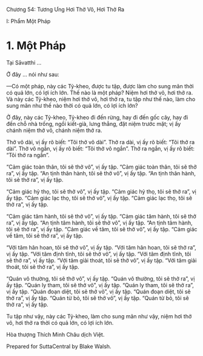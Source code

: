  

Chương 54: Tương Ưng Hơi Thở Vô, Hơi Thở Ra

I: Phẩm Một Pháp

# 1\. Một Pháp

Tại Sāvatthi …

Ở đây … nói như sau:

—Có một pháp, này các Tỷ-kheo, được tu tập, được làm cho sung mãn thời có quả lớn, có lợi ích lớn. Thế nào là một pháp? Niệm hơi thở vô, hơi thở ra. Và này các Tỷ-kheo, niệm hơi thở vô, hơi thở ra, tu tập như thế nào, làm cho sung mãn như thế nào thời có quả lớn, có lợi ích lớn?

Ở đây, này các Tỷ-kheo, Tỷ-kheo đi đến rừng, hay đi đến gốc cây, hay đi đến chỗ nhà trống, ngồi kiết-già, lưng thẳng, đặt niệm trước mặt; vị ấy chánh niệm thở vô, chánh niệm thở ra.

Thở vô dài, vị ấy rõ biết: “Tôi thở vô dài”. Thở ra dài, vị ấy rõ biết: “Tôi thở ra dài”. Thở vô ngắn, vị ấy rõ biết: “Tôi thở vô ngắn”. Thở ra ngắn, vị ấy rõ biết: “Tôi thở ra ngắn”.

“Cảm giác toàn thân, tôi sẽ thở vô”, vị ấy tập. “Cảm giác toàn thân, tôi sẽ thở ra”, vị ấy tập. “An tịnh thân hành, tôi sẽ thở vô”, vị ấy tập. “An tịnh thân hành, tôi sẽ thở ra”, vị ấy tập.

“Cảm giác hỷ thọ, tôi sẽ thở vô”, vị ấy tập. “Cảm giác hỷ thọ, tôi sẽ thở ra”, vị ấy tập. “Cảm giác lạc thọ, tôi sẽ thở vô”, vị ấy tập. “Cảm giác lạc thọ, tôi sẽ thở ra”, vị ấy tập.

“Cảm giác tâm hành, tôi sẽ thở vô”, vị ấy tập. “Cảm giác tâm hành, tôi sẽ thở ra”, vị ấy tập. “An tịnh tâm hành, tôi sẽ thở vô”, vị ấy tập. “An tịnh tâm hành, tôi sẽ thở ra”, vị ấy tập. “Cảm giác về tâm, tôi sẽ thở vô”, vị ấy tập. “Cảm giác về tâm, tôi sẽ thở ra”, vị ấy tập.

“Với tâm hân hoan, tôi sẽ thở vô”, vị ấy tập. “Với tâm hân hoan, tôi sẽ thở ra”, vị ấy tập. “Với tâm định tĩnh, tôi sẽ thở vô”, vị ấy tập. “Với tâm định tĩnh, tôi sẽ thở ra”, vị ấy tập. “Với tâm giải thoát, tôi sẽ thở vô”, vị ấy tập. “Với tâm giải thoát, tôi sẽ thở ra”, vị ấy tập.

“Quán vô thường, tôi sẽ thở vô”, vị ấy tập. “Quán vô thường, tôi sẽ thở ra”, vị ấy tập. “Quán ly tham, tôi sẽ thở vô”, vị ấy tập. “Quán ly tham, tôi sẽ thở ra”, vị ấy tập. “Quán đoạn diệt, tôi sẽ thở vô”, vị ấy tập. “Quán đoạn diệt, tôi sẽ thở ra”, vị ấy tập. “Quán từ bỏ, tôi sẽ thở vô”, vị ấy tập. “Quán từ bỏ, tôi sẽ thở ra”, vị ấy tập.

Tu tập như vậy, này các Tỷ-kheo, làm cho sung mãn như vậy, niệm hơi thở vô, hơi thở ra thời có quả lớn, có lợi ích lớn.

Hòa thượng Thích Minh Châu dịch Việt.

Prepared for SuttaCentral by Blake Walsh.